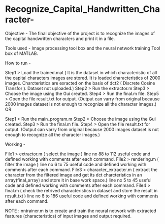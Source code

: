 # Recognize_Capital_Handwritten_Character-

Objective - The final objective of the project is to recognize the images of the capital handwritten characters and print it in a file.

Tools used - Image processing tool box and the neural network training Tool box of MATLAB.

How to run -

Step1 >  Load the trained.mat ( It is the dataset in which characteristic of all the capital characters images are stored.                          It is loaded characteristics of 2000 images. Charcteristics are exracted on the basis of dct2 ( Discrete Cosine                            Transfor ). Dataset not uploaded.)
Step2 >  Run the extractor.m
Step3 >  Choose the image using the Gui created.
Step4 >  Run the final.m file.
Step5 >  Open the file result.txt for output. (Output can varry from original because 2000 images dataset is not enough to                          recognize all the character images.)
OR

Step1 >  Run the main_program.m
Step2 >  Choose the image using the Gui created.
Step3 >  Run the final.m file.
Step4 >  Open the file result.txt for output. (Output can varry from original because 2000 images dataset is not enough to                          recognize all the character images.)

Working - 

File1 > extractor.m ( select the image )
        line no 88 to 112 useful code and defined working with comments after each command.
File2 > rendering.m ( filter the image )
        line no 6 to 75 useful code and defined working with comments after each command.
File3 > character_extracter.m ( extract the character from the filtered image and get its dct charcteristics in an array(final_array) and         store it in base work space.)
        line no 5 to 45 useful code and defined working with comments after each command.
File4 > final.m ( check the retrived characteristics in dataset and store the result in result.txt )
        line no 8 to 186 useful code and defined working with comments after each command.

NOTE : nntrainer.m is to create and train the neural network with extracted features (characteristics) of input images and output                required.
